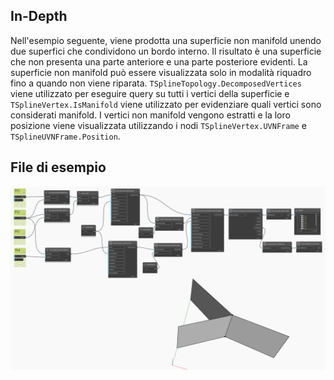 ## In-Depth
Nell'esempio seguente, viene prodotta una superficie non manifold unendo due superfici che condividono un bordo interno. Il risultato è una superficie che non presenta una parte anteriore e una parte posteriore evidenti. La superficie non manifold può essere visualizzata solo in modalità riquadro fino a quando non viene riparata. `TSplineTopology.DecomposedVertices` viene utilizzato per eseguire query su tutti i vertici della superficie e `TSplineVertex.IsManifold` viene utilizzato per evidenziare quali vertici sono considerati manifold. I vertici non manifold vengono estratti e la loro posizione viene visualizzata utilizzando i nodi `TSplineVertex.UVNFrame` e `TSplineUVNFrame.Position`.


## File di esempio

![Example](./Autodesk.DesignScript.Geometry.TSpline.TSplineVertex.IsManifold_img.jpg)

